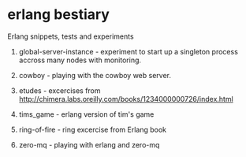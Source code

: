 erlang bestiary
===============

Erlang snippets, tests and experiments


1. global-server-instance - experiment to start up a singleton process accross many nodes with monitoring.

2. cowboy - playing with the cowboy web server.

3. etudes - excercises from http://chimera.labs.oreilly.com/books/1234000000726/index.html

4. tims_game - erlang version of tim's game

5. ring-of-fire - ring excercise from Erlang book

6. zero-mq - playing with erlang and zero-mq

